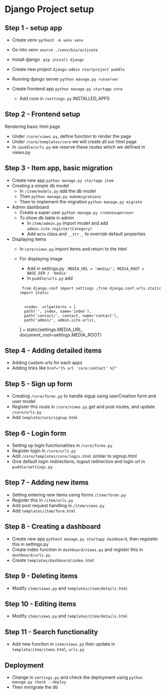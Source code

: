 # Django Project setup

## Step 1 - setup app
- Create venv
```python3 -m venv venv```
- Go into venv 
```source ./venv/bin/activate```
- Install django
``` pip install django```

- Create new project
```django-admin startproject puddle```

- Running django server 
```python manage.py runserver```

- Create frontend app
```python manage.py startapp core```
    - Add core in ```/settings.py``` INSTALLED_APPS

## Step 2 - Frontend setup
Rendering basic html page
* Under ```/core/views.py```, define function to render the page
* Under ```/core/templates/core``` we will create all our html page
* In ```/puddle/urls.py``` we reserve these routes which we defined in views.py

## Step 3 - Item app, basic migration
* Create new app ```python manage.py startapp item```
* Creating a simple db model
    * In ```/item/models.py``` add the db model
    * Then ```python manage.py makemigrations```
    * Then to implement the migration ```python manage.py migrate```
* Admin dashboard 
    * Create a super user ```python manage.py createsuperuser```
    * To show db table in admin 
        * In ```item/admin.py``` import model and add ```admin.site.register(Category)```
        * Add ```meta``` class and ```__str__``` to override default properties
* Displaying items
    * In ```core/views.py``` import items and return to the html
    * For displaying image
        * Add in settings.py ``` MEDIA_URL = 'media/';
                MEDIA_ROOT = BASE_DIR / 'media'``` 
        * In ```puddle/urls.py``` add 
        <br>
       <code> from django.conf import settings ;from django.conf.urls.static import static </code>
       <br>
       <br>

            <code>  urlpatterns = [
            path('', index, name='index'),
            path('contact/', contact, name='contact'),
            path('admin/', admin.site.urls),
        ] + static(settings.MEDIA_URL, document_root=settings.MEDIA_ROOT) </code>

## Step 4 - Adding detailed items
* Adding custom urls for each apps
* Adding links like ```href="{% url 'core:contact' %}"```

## Step 5 - Sign up form
* Creating ```/core/forms.py``` to handle sigup using userCreation form and user model
* Register this route in ```/core/views.py``` get and post routes, and update ```/core/urls.py```
* Add ```template/core/signup.html```

## Step 6 - Login form
* Setting up login functionalities in ```/core/forms.py```
* Register login in ```/core/urls.py```
* Add ```/core/templates/core/login.html``` similar to signup.html
* Give default login redirections, logout redirection and login url in ```puddle/settings.py``` 

## Step 7 - Adding new items
* Setting entering new items using forms ```/item/forms.py```
* Register this in ```/item/urls.py```
* Add post request handling in ```/item/views.py```
* Add ```templates/item/form.html```     

## Step 8 - Creating a dashboard
* Create new app ```python3 manage.py startapp dashboard```, then regsister this in settings.py
* Create index function in ```dashboard/views.py``` and register this in ```dashboard/urls.py```
* Create ```templates/dashboard/index.html``` 

## Step 9 - Deleting items
* Modify ```item/views.py``` and ```templates/item/details.html```

## Step 10 - Editing items
* Modify ```item/views.py``` and ```templates/item/details.html```

## Step 11 - Search functionality
* Add new function in ```item/views.py``` then update in ```template/item/items.html```, ```urls.py```

## Deployment
* Change in ```settings.py``` and check the deployment using ```python manage.py check --deploy```
* Then mmigrate the db
